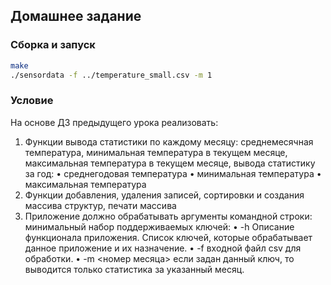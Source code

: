 ## Домашнее задание

### Сборка и запуск

```sh
make
./sensordata -f ../temperature_small.csv -m 1
```

### Условие

На основе ДЗ предыдущего урока реализовать:

1. Функции вывода статистики по каждому месяцу:  среднемесячная температура, минимальная температура в текущем месяце, максимальная температура в текущем месяце, вывода статистику за год: • среднегодовая температура • минимальная температура • максимальная температура
2. Функции добавления, удаления записей, сортировки и создания массива структур, печати массива
3. Приложение должно обрабатывать аргументы командной строки: минимальный набор поддерживаемых ключей: • -h Описание функционала приложения. Список ключей, которые обрабатывает данное приложение и их назначение. • -f входной файл csv для обработки. • -m <номер месяца> если задан данный ключ, то выводится только статистика за указанный месяц.

